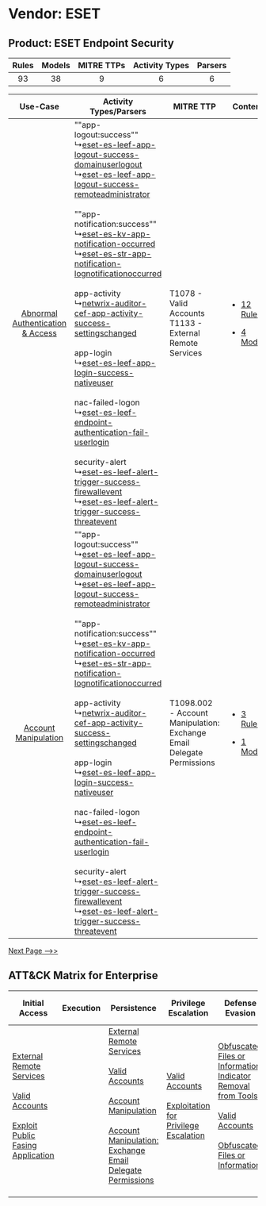 Vendor: ESET
============
Product: ESET Endpoint Security
-------------------------------
| Rules | Models | MITRE TTPs | Activity Types | Parsers |
|:-----:|:------:|:----------:|:--------------:|:-------:|
|  93   |   38   |     9      |       6        |    6    |

|    Use-Case    | Activity Types/Parsers    | MITRE TTP    | Content    |
|:----:| ---- | ---- | ---- |
| [Abnormal Authentication & Access](../../../UseCases/uc_abnormal_authentication_&_access.md) |  ""app-logout:success""<br> ↳[eset-es-leef-app-logout-success-domainuserlogout](Ps/pC_esetesleefapplogoutsuccessdomainuserlogout.md)<br> ↳[eset-es-leef-app-logout-success-remoteadministrator](Ps/pC_esetesleefapplogoutsuccessremoteadministrator.md)<br><br> ""app-notification:success""<br> ↳[eset-es-kv-app-notification-occurred](Ps/pC_eseteskvappnotificationoccurred.md)<br> ↳[eset-es-str-app-notification-lognotificationoccurred](Ps/pC_esetesstrappnotificationlognotificationoccurred.md)<br><br> app-activity<br> ↳[netwrix-auditor-cef-app-activity-success-settingschanged](Ps/pC_netwrixauditorcefappactivitysuccesssettingschanged.md)<br><br> app-login<br> ↳[eset-es-leef-app-login-success-nativeuser](Ps/pC_esetesleefapploginsuccessnativeuser.md)<br><br> nac-failed-logon<br> ↳[eset-es-leef-endpoint-authentication-fail-userlogin](Ps/pC_esetesleefendpointauthenticationfailuserlogin.md)<br><br> security-alert<br> ↳[eset-es-leef-alert-trigger-success-firewallevent](Ps/pC_esetesleefalerttriggersuccessfirewallevent.md)<br> ↳[eset-es-leef-alert-trigger-success-threatevent](Ps/pC_esetesleefalerttriggersuccessthreatevent.md)<br> | T1078 - Valid Accounts<br>T1133 - External Remote Services<br>    | [<ul><li>12 Rules</li></ul><ul><li>4 Models</li></ul>](RM/r_m_eset_eset_endpoint_security_Abnormal_Authentication_&_Access.md) |
|    [Account Manipulation](../../../UseCases/uc_account_manipulation.md)    |  ""app-logout:success""<br> ↳[eset-es-leef-app-logout-success-domainuserlogout](Ps/pC_esetesleefapplogoutsuccessdomainuserlogout.md)<br> ↳[eset-es-leef-app-logout-success-remoteadministrator](Ps/pC_esetesleefapplogoutsuccessremoteadministrator.md)<br><br> ""app-notification:success""<br> ↳[eset-es-kv-app-notification-occurred](Ps/pC_eseteskvappnotificationoccurred.md)<br> ↳[eset-es-str-app-notification-lognotificationoccurred](Ps/pC_esetesstrappnotificationlognotificationoccurred.md)<br><br> app-activity<br> ↳[netwrix-auditor-cef-app-activity-success-settingschanged](Ps/pC_netwrixauditorcefappactivitysuccesssettingschanged.md)<br><br> app-login<br> ↳[eset-es-leef-app-login-success-nativeuser](Ps/pC_esetesleefapploginsuccessnativeuser.md)<br><br> nac-failed-logon<br> ↳[eset-es-leef-endpoint-authentication-fail-userlogin](Ps/pC_esetesleefendpointauthenticationfailuserlogin.md)<br><br> security-alert<br> ↳[eset-es-leef-alert-trigger-success-firewallevent](Ps/pC_esetesleefalerttriggersuccessfirewallevent.md)<br> ↳[eset-es-leef-alert-trigger-success-threatevent](Ps/pC_esetesleefalerttriggersuccessthreatevent.md)<br> | T1098.002 - Account Manipulation: Exchange Email Delegate Permissions<br> | [<ul><li>3 Rules</li></ul><ul><li>1 Models</li></ul>](RM/r_m_eset_eset_endpoint_security_Account_Manipulation.md)    |
[Next Page -->>](2_ds_eset_eset_endpoint_security.md)

ATT&CK Matrix for Enterprise
----------------------------
| Initial Access                                                                                                                                                                                                                         | Execution | Persistence                                                                                                                                                                                                                                                                                                                                 | Privilege Escalation                                                                                                                                          | Defense Evasion                                                                                                                                                                                                                                                               | Credential Access | Discovery | Lateral Movement | Collection                                                                                                                                                            | Command and Control                                                                                                                       | Exfiltration | Impact |
| -------------------------------------------------------------------------------------------------------------------------------------------------------------------------------------------------------------------------------------- | --------- | ------------------------------------------------------------------------------------------------------------------------------------------------------------------------------------------------------------------------------------------------------------------------------------------------------------------------------------------- | ------------------------------------------------------------------------------------------------------------------------------------------------------------- | ----------------------------------------------------------------------------------------------------------------------------------------------------------------------------------------------------------------------------------------------------------------------------- | ----------------- | --------- | ---------------- | --------------------------------------------------------------------------------------------------------------------------------------------------------------------- | ----------------------------------------------------------------------------------------------------------------------------------------- | ------------ | ------ |
| [External Remote Services](https://attack.mitre.org/techniques/T1133)<br><br>[Valid Accounts](https://attack.mitre.org/techniques/T1078)<br><br>[Exploit Public Fasing Application](https://attack.mitre.org/techniques/T1190)<br><br> |           | [External Remote Services](https://attack.mitre.org/techniques/T1133)<br><br>[Valid Accounts](https://attack.mitre.org/techniques/T1078)<br><br>[Account Manipulation](https://attack.mitre.org/techniques/T1098)<br><br>[Account Manipulation: Exchange Email Delegate Permissions](https://attack.mitre.org/techniques/T1098/002)<br><br> | [Valid Accounts](https://attack.mitre.org/techniques/T1078)<br><br>[Exploitation for Privilege Escalation](https://attack.mitre.org/techniques/T1068)<br><br> | [Obfuscated Files or Information: Indicator Removal from Tools](https://attack.mitre.org/techniques/T1027/005)<br><br>[Valid Accounts](https://attack.mitre.org/techniques/T1078)<br><br>[Obfuscated Files or Information](https://attack.mitre.org/techniques/T1027)<br><br> |                   |           |                  | [Email Collection](https://attack.mitre.org/techniques/T1114)<br><br>[Email Collection: Email Forwarding Rule](https://attack.mitre.org/techniques/T1114/003)<br><br> | [Proxy: Multi-hop Proxy](https://attack.mitre.org/techniques/T1090/003)<br><br>[Proxy](https://attack.mitre.org/techniques/T1090)<br><br> |              |        |